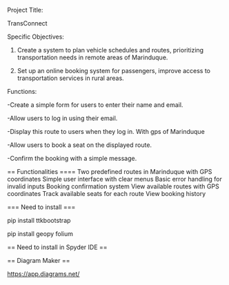 Project Title:

TransConnect

Specific Objectives:

1. Create a system to plan vehicle schedules and routes, prioritizing transportation needs in remote areas of Marinduque.

2. Set up an online booking system for passengers, improve access to transportation services in rural areas.

Functions:

-Create a simple form for users to enter their name and email.

-Allow users to log in using their email.

-Display this route to users when they log in. With gps of Marinduque

-Allow users to book a seat on the displayed route.

-Confirm the booking with a simple message.

== Functionalities ====
Two predefined routes in Marinduque with GPS coordinates
Simple user interface with clear menus
Basic error handling for invalid inputs
Booking confirmation system
View available routes with GPS coordinates
Track available seats for each route
View booking history

=== Need to install ===

pip install ttkbootstrap

pip install geopy folium

== Need to install in Spyder IDE ==

== Diagram Maker ==

https://app.diagrams.net/
